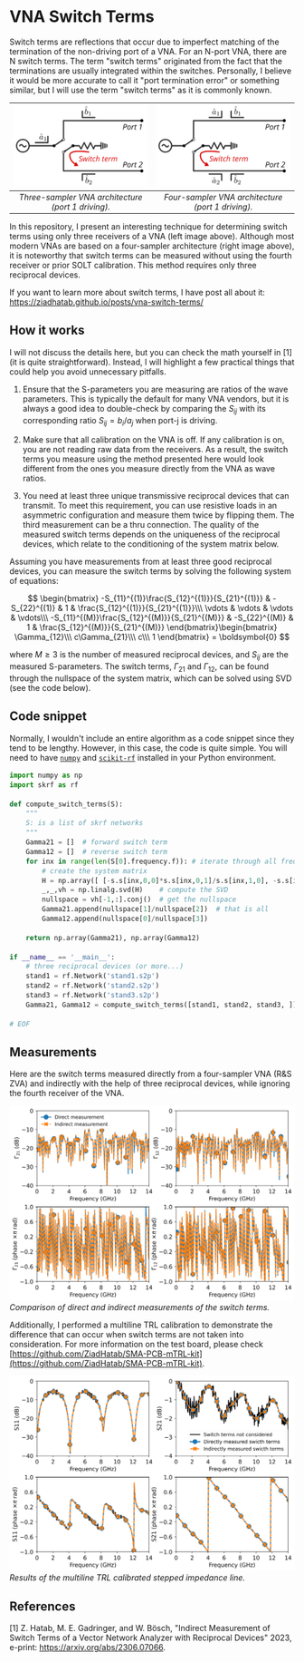 # VNA Switch Terms

Switch terms are reflections that occur due to imperfect matching of the termination of the non-driving port of a VNA. For an N-port VNA, there are N switch terms. The term "switch terms" originated from the fact that the terminations are usually integrated within the switches. Personally, I believe it would be more accurate to call it "port termination error" or something similar, but I will use the term "switch terms" as it is commonly known.

!['a'](./images/switch_term_three_sampler_vna.png) | !['b'](./images/switch_term_four_sampler_vna.png)
:--: | :--:
*Three-sampler VNA architecture (port 1 driving).* |*Four-sampler VNA architecture (port 1 driving).*

In this repository, I present an interesting technique for determining switch terms using only three receivers of a VNA (left image above). Although most modern VNAs are based on a four-sampler architecture (right image above), it is noteworthy that switch terms can be measured without using the fourth receiver or prior SOLT calibration. This method requires only three reciprocal devices.

If you want to learn more about switch terms, I have post all about it: <https://ziadhatab.github.io/posts/vna-switch-terms/>

## How it works

I will not discuss the details here, but you can check the math yourself in [1] (it is quite straightforward). Instead, I will highlight a few practical things that could help you avoid unnecessary pitfalls.

1. Ensure that the S-parameters you are measuring are ratios of the wave parameters. This is typically the default for many VNA vendors, but it is always a good idea to double-check by comparing the $S_{ij}$ with its corresponding ratio $S_{ij} = b_i/a_j$ when port-j is driving.

2. Make sure that all calibration on the VNA is off. If any calibration is on, you are not reading raw data from the receivers. As a result, the switch terms you measure using the method presented here would look different from the ones you measure directly from the VNA as wave ratios.

3. You need at least three unique transmissive reciprocal devices that can transmit. To meet this requirement, you can use resistive loads in an asymmetric configuration and measure them twice by flipping them. The third measurement can be a thru connection. The quality of the measured switch terms depends on the uniqueness of the reciprocal devices, which relate to the conditioning of the system matrix below.

Assuming you have measurements from at least three good reciprocal devices, you can measure the switch terms by solving the following system of equations:

$$
\begin{bmatrix}
  -S_{11}^{(1)}\frac{S_{12}^{(1)}}{S_{21}^{(1)}} & -S_{22}^{(1)} & 1 & \frac{S_{12}^{(1)}}{S_{21}^{(1)}}\\\
  \vdots & \vdots & \vdots & \vdots\\\
  -S_{11}^{(M)}\frac{S_{12}^{(M)}}{S_{21}^{(M)}} & -S_{22}^{(M)} & 1 & \frac{S_{12}^{(M)}}{S_{21}^{(M)}}
\end{bmatrix}\begin{bmatrix}
\Gamma_{12}\\\
c\Gamma_{21}\\\
c\\\
1
\end{bmatrix} = \boldsymbol{0}
$$

where $M\geq 3$ is the number of measured reciprocal devices, and $S_{ij}$ are the measured S-parameters. The switch terms, $\Gamma_{21}$ and $\Gamma_{12}$, can be found through the nullspace of the system matrix, which can be solved using SVD (see the code below).

## Code snippet

Normally, I wouldn't include an entire algorithm as a code snippet since they tend to be lengthy. However, in this case, the code is quite simple. You will need to have [`numpy`][numpy] and [`scikit-rf`][skrf] installed in your Python environment.

```python
import numpy as np
import skrf as rf

def compute_switch_terms(S):
    """
    S: is a list of skrf networks
    """
    Gamma21 = []  # forward switch term
    Gamma12 = []  # reverse switch term 
    for inx in range(len(S[0].frequency.f)): # iterate through all frequency points
        # create the system matrix
        H = np.array([ [-s.s[inx,0,0]*s.s[inx,0,1]/s.s[inx,1,0], -s.s[inx,1,1], 1, s.s[inx,0,1]/s.s[inx,1,0]] for s in S ])
        _,_,vh = np.linalg.svd(H)    # compute the SVD
        nullspace = vh[-1,:].conj()  # get the nullspace        
        Gamma21.append(nullspace[1]/nullspace[2])  # that is all
        Gamma12.append(nullspace[0]/nullspace[3])

    return np.array(Gamma21), np.array(Gamma12)

if __name__ == '__main__':
    # three reciprocal devices (or more...)
    stand1 = rf.Network('stand1.s2p')
    stand2 = rf.Network('stand2.s2p')
    stand3 = rf.Network('stand3.s2p')
    Gamma21, Gamma12 = compute_switch_terms([stand1, stand2, stand3, ])

# EOF
```

## Measurements

Here are the switch terms measured directly from a four-sampler VNA (R&S ZVA) and indirectly with the help of three reciprocal devices, while ignoring the fourth receiver of the VNA.

![Comparison of direct and indirect measurements of the switch terms.](./images/switch_terms_comparison.png)
*Comparison of direct and indirect measurements of the switch terms.*

Additionally, I performed a multiline TRL calibration to demonstrate the difference that can occur when switch terms are not taken into consideration. For more information on the test board, please check [https://github.com/ZiadHatab/SMA-PCB-mTRL-kit](https://github.com/ZiadHatab/SMA-PCB-mTRL-kit).

![Results of the multiline TRL calibrated stepped impedance line.](./images/mTRL_calibrated_data.png)
*Results of the multiline TRL calibrated stepped impedance line.*

## References

[1] Z. Hatab, M. E. Gadringer, and W. Bösch, "Indirect Measurement of Switch Terms of a Vector Network Analyzer with Reciprocal Devices" 2023, e-print: <https://arxiv.org/abs/2306.07066>.

[numpy]: https://github.com/numpy/numpy
[skrf]: https://github.com/scikit-rf/scikit-rf
